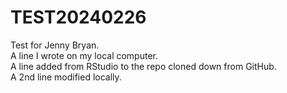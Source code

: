 # TEST20240226
Test for Jenny Bryan.  
A line I wrote on my local computer.   
A line added from RStudio to the repo cloned down from GitHub.  
A 2nd line modified locally.  

